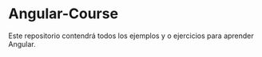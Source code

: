 # Angular-Course
Este repositorio contendrá todos los ejemplos y o ejercicios para aprender Angular.
